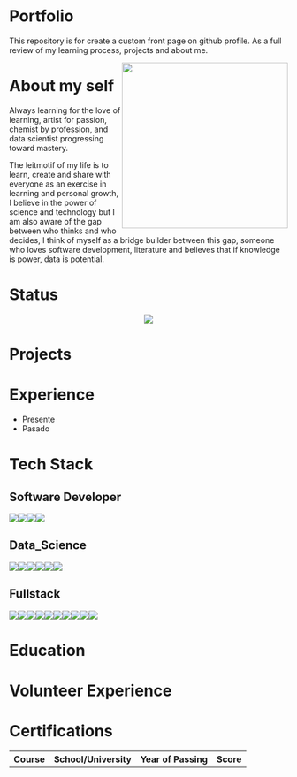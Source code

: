 # Portfolio
This repository is for create a custom front page on github profile. As a full review of my learning process, projects and about me.



<a href="https://www.linkedin.com/in/alejandrosin/"><img src="" align="right" height="300"></a>
# About my self

Always learning for the love of learning, artist for passion, chemist by profession, and data scientist progressing toward mastery.

The leitmotif of my life is to learn, create and share with everyone as an exercise in learning and personal growth, I believe in the power of science and technology but I am also aware of the gap between who thinks and who decides, I think of myself as a bridge builder between this gap, someone who loves software development, literature and believes that if knowledge is power, data is potential.

# Status
<div align="center">
    <img src=https://github-readme-streak-stats.herokuapp.com/?user=Alejandro-sin&theme=black-ice&fire=6600AF&currStreakNum=6600AF&ring=6600AF&currStreakLabel=6600AF >
</div>

# Projects




# Experience

* Presente
* Pasado
  

# Tech Stack



## Software Developer 

<img src="https://img.shields.io/badge/git-9E1C00?style=for-the-badge&logo=git&logoColor=white"><img src="https://img.shields.io/badge/PyCharm-016815?style=for-the-badge&logo=pycharm&logoColor=black"><img src="https://img.shields.io/badge/Visual Studio Code-0C55D3?style=for-the-badge&logo=visual-studio-code&logoColor=black"><img src="https://img.shields.io/badge/Jupyter-E5E5E5?style=for-the-badge&logo=jupyter&logoColor=orange">



## Data_Science

<img src="https://img.shields.io/badge/Python-ffd340?style=for-the-badge&logo=python&logoColor=black"><img src="https://img.shields.io/badge/Pandas-E0E0E2?style=for-the-badge&logo=pandas&logoColor=black"><img src="https://img.shields.io/badge/Postgres-393EC6?style=for-the-badge&logo=postgresql&logoColor=white"><img src="https://img.shields.io/badge/R%20Studio-7698E0?style=for-the-badge&logo=r&logoColor=black"><img src="https://img.shields.io/badge/Neo4j-242F44?style=for-the-badge&logo=neo4j&logoColor=white"><img src="https://img.shields.io/badge/Tableu-BA5946?style=for-the-badge&logo=tableau&logoColor=white">




## Fullstack

<img src="https://img.shields.io/badge/HTML5-E34F26?style=for-the-badge&logo=html5&logoColor=white"><img  src="https://img.shields.io/badge/CSS3-1572B6?style=for-the-badge&logo=css3&logoColor=white"><img  src="https://img.shields.io/badge/JavaScript-F7DF1E?style=for-the-badge&logo=javascript&logoColor=black"><img  src="https://img.shields.io/badge/React-212121?style=for-the-badge&logo=react&logoColor=61DAFB"><img  src="https://img.shields.io/badge/TypeScript-16468E?style=for-the-badge&logo=typescript&logoColor=#3178C6"><img  src="https://img.shields.io/badge/WebPack -212121?style=for-the-badge&logo=webpack&logoColor=61DAFB"><img src="https://img.shields.io/badge/Flask-000000?style=for-the-badge&logo=flask&logoColor=white"><img src="https://img.shields.io/badge/Django-103e2e?style=for-the-badge&logo=django&logoColor=white"><img src="https://img.shields.io/badge/NodeJS-067A00?style=for-the-badge&logo=Node.js&logoColor=black"><img src="https://img.shields.io/badge/npm-4C000C?style=for-the-badge&logo=npm&logoColor=red">

# Education
<table>
  <tr>
    <th>Course</th>
    <th>School/University</th>
    <th>Year of Passing</th>
    <th>Score</th>
  </tr>


# Volunteer Experience


# Certifications